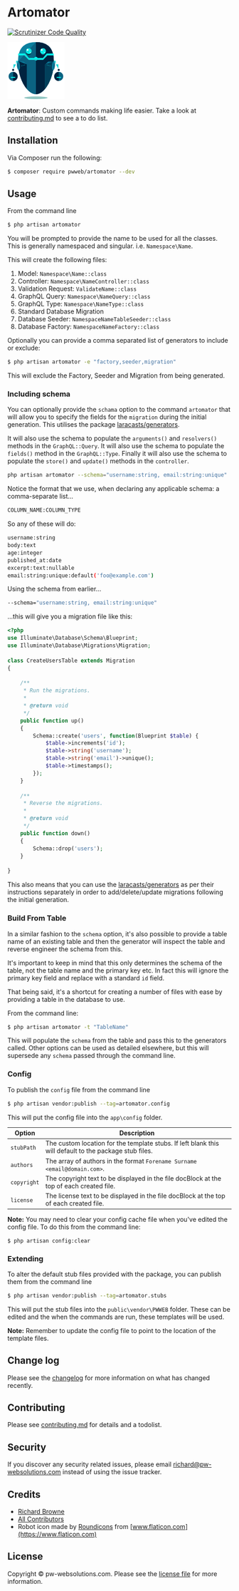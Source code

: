 # Artomator

[![Scrutinizer Code Quality](https://scrutinizer-ci.com/g/pwweb/artomator/badges/quality-score.png?b=master)](https://scrutinizer-ci.com/g/pwweb/artomator/?branch=master)

<!-- [![Latest Version on Packagist][ico-version]][link-packagist]
[![Total Downloads][ico-downloads]][link-downloads]
[![Build Status][ico-travis]][link-travis] -->

![](robot.png)

**Artomator**: Custom commands making life easier. Take a look at [contributing.md](contributing.md) to see a to do list.

## Installation

Via Composer run the following:

``` bash
$ composer require pwweb/artomator --dev
```

## Usage

From the command line

``` bash
$ php artisan artomator
```

You will be prompted to provide the name to be used for all the classes. This is generally namespaced and singular. i.e. `Namespace\Name`.

This will create the following files:
1. Model: `Namespace\Name::class`
2. Controller: `Namespace\NameController::class`
3. Validation Request: `ValidateName::class`
4. GraphQL Query: `Namespace\NameQuery::class`
5. GraphQL Type: `Namespace\NameType::class`
6. Standard Database Migration
7. Database Seeder: `NamespaceNameTableSeeder::class`
8. Database Factory: `NamespaceNameFactory::class`

Optionally you can provide a comma separated list of generators to include or exclude:

``` bash
$ php artisan artomator -e "factory,seeder,migration"
```
This will exclude the Factory, Seeder and Migration from being generated.

### Including schema

You can optionally provide the `schama` option to the command `artomator` that will allow you to specify the fields for the `migration` during the initial generation. This utilises the package [laracasts/generators](https://github.com/laracasts/Laravel-5-Generators-Extended).

It will also use the schema to populate the `arguments()` and `resolvers()` methods in the `GraphQL::Query`. It will also use the schema to populate the `fields()` method in the `GraphQL::Type`. Finally it will also use the schema to populate the `store()` and `update()` methods in the `controller`.


```bash
php artisan artomator --schema="username:string, email:string:unique"
```

Notice the format that we use, when declaring any applicable schema: a comma-separate list...

```bash
COLUMN_NAME:COLUMN_TYPE
```

So any of these will do:

```bash
username:string
body:text
age:integer
published_at:date
excerpt:text:nullable
email:string:unique:default('foo@example.com')
```

Using the schema from earlier...

```bash
--schema="username:string, email:string:unique"
```

...this will give you a migration file like this:

```php
<?php
use Illuminate\Database\Schema\Blueprint;
use Illuminate\Database\Migrations\Migration;

class CreateUsersTable extends Migration
{

	/**
	 * Run the migrations.
	 *
	 * @return void
	 */
	public function up()
	{
		Schema::create('users', function(Blueprint $table) {
			$table->increments('id');
			$table->string('username');
			$table->string('email')->unique();
			$table->timestamps();
		});
	}

	/**
	 * Reverse the migrations.
	 *
	 * @return void
	 */
	public function down()
	{
		Schema::drop('users');
	}

}
```

This also means that you can use the [laracasts/generators](https://github.com/laracasts/Laravel-5-Generators-Extended) as per their instructions separately in order to add/delete/update migrations following the initial generation.

### Build From Table
In a similar fashion to the `schema` option, it's also possible to provide a table name of an existing table and then the generator will inspect the table and reverse engineer the schema from this.

It's important to keep in mind that this only determines the schema of the table, not the table name and the primary key etc. In fact this will ignore the primary key field and replace with a standard `id` field.

That being said, it's a shortcut for creating a number of files with ease by providing a table in the database to use.

From the command line:
``` bash
$ php artisan artomator -t "TableName"
```

This will populate the `schema` from the table and pass this to the generators called. Other options can be used as detailed elsewhere, but this will supersede any `schema` passed through the command line.


### Config

To publish the `config` file from the command line

``` bash
$ php artisan vendor:publish --tag=artomator.config
```

This will put the config file into the `app\config` folder.

| Option | Description |
| ------ | ----------- |
| `stubPath` | The custom location for the template stubs. If left blank this will default to the package stub files. |
| `authors` | The array of authors in the format `Forename Surname <email@domain.com>`. |
| `copyright` | The copyright text to be displayed in the file docBlock at the top of each created file. |
| `license` | The license text to be displayed in the file docBlock at the top of each created file. |

**Note:** You may need to clear your config cache file when you've edited the config file. To do this from the command line:

``` base
$ php artisan config:clear
```

### Extending

To alter the default stub files provided with the package, you can publish them from the command line

``` bash
$ php artisan vendor:publish --tag=artomator.stubs
```

This will put the stub files into the `public\vendor\PWWEB` folder. These can be edited and the when the commands are run, these templates will be used.

**Note:** Remember to update the config file to point to the location of the template files.

## Change log

Please see the [changelog](changelog.md) for more information on what has changed recently.

<!-- ## Testing

``` bash
$ composer test
``` -->

## Contributing

Please see [contributing.md](contributing.md) for details and a todolist.

## Security

If you discover any security related issues, please email richard@pw-websolutions.com instead of using the issue tracker.

## Credits

- [Richard Browne][link-author]
- [All Contributors][link-contributors]
- Robot icon made by [Roundicons][link-robot] from [www.flaticon.com](https://www.flaticon.com)

## License

Copyright &copy; pw-websolutions.com. Please see the [license file](license.md) for more information.

<!-- [ico-version]: https://img.shields.io/packagist/v/pwweb/artomator.svg?style=flat-square
[ico-downloads]: https://img.shields.io/packagist/dt/pwweb/artomator.svg?style=flat-square
[ico-travis]: https://img.shields.io/travis/pwweb/artomator/master.svg?style=flat-square -->

<!-- [link-packagist]: https://packagist.org/packages/pwweb/artomator
[link-downloads]: https://packagist.org/packages/pwweb/artomator
[link-travis]: https://travis-ci.org/pwweb/artomator
[link-styleci]: https://styleci.io/repos/12345678 -->
[link-author]: https://github.com/pwweb
[link-contributors]: ../../contributors
[link-robot]: https://www.flaticon.com/authors/roundicons

